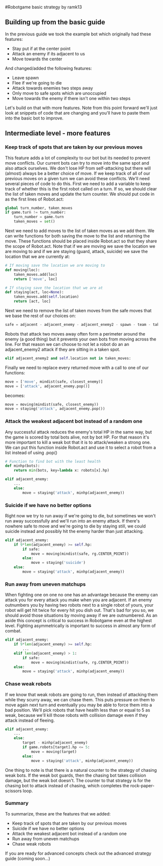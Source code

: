 #Robotgame basic strategy
by ramk13

## Building up from the basic guide

In the previous guide we took the example bot which originally had these features:

* Stay put if at the center point
* Attack an enemy if its adjacent to us
* Move towards the center

And changed/added the following features:

* Leave spawn
* Flee if we're going to die
* Attack towards enemies two steps away
* Only move to safe spots which are unoccupied
* Move towards the enemy if there isn't one within two steps

Let's build on that with more features. Note from this point forward we'll just look at snippets of code that are changing and you'll have to paste them into the basic bot to improve.

## Intermediate level - more features 

### Keep track of spots that are taken by our previous moves

This feature adds a lot of complexity to our bot but its needed to prevent move conflicts. Our current bots can try to move into the same spot and also attack ourselves. We don't lose HP from self-attacking but there will (almost) always be a better choice of move. If we keep track of all of our previous moves on a given turn we can avoid these conflicts. We'll need several pieces of code to do this. First we need to add a variable to keep track of whether this is the first robot called on a turn. If so, we should clear the list of taken moves and update the turn counter. We should put code in as the first lines of Robot.act:

```python
global turn_number, taken_moves
if game.turn != turn_number:
    turn_number = game.turn
    taken_moves = set()
```

Next we need to add moves to the list of taken moves as we add them. We can write functions for both saving the move to the list and returning the move. These functions should be placed inside Robot.act so that they share the scope of Robot.act. Note that if we are moving we save the location we are moving to and if we are staying (guard, attack, suicide) we save the location that we are currently at:

```python
# If moving save the location we are moving to
def moving(loc):
    taken_moves.add(loc)
    return ['move', loc]

# If staying save the location that we are at
def staying(act, loc=None):
    taken_moves.add(self.location)
    return [act, loc]
```

Next we need to remove the list of taken moves from the safe moves that we base the rest of our choices on:

```python
safe = adjacent - adjacent_enemy - adjacent_enemy2 - spawn - team - taken_moves
```

Robots that attack two moves away often form a perimeter around the enemy (a good thing) but it prevents your own bots from moving across the line. For that reason we can choose to not let a robot do an an adjacent_enemy2 attack if they are sitting in a taken spot.

```python
elif adjacent_enemy2 and self.location not in taken_moves:
```
        
Finally we need to replace every returned move with a call to one of our functions:

```python
move = ['move', mindist(safe, closest_enemy)]
move = ['attack', adjacent_enemy.pop()]
```

becomes:

```python
move = moving(mindist(safe, closest_enemy))
move = staying('attack', adjacent_enemy.pop())
```
        

### Attack the weakest adjacent bot instead of a random one

Any successful attack reduces the enemy's total HP in the same way, but the game is scored by total bots alive, not by bot HP. For that reason it's more important to kill a weak bot that it is to attack/weaken a strong one. We can put this function inside Robot.act and use it to select a robot from a list instead of using .pop()

```python
# Function to find bot with the least health
def minhp(bots):
    return min(bots, key=lambda x: robots[x].hp)
```

```python
elif adjacent_enemy:
    ...
    else:
        move = staying('attack', minhp(adjacent_enemy))
```


### Suicide if we have no better options

Right now we try to run away if we're going to die, but sometimes we won't run away successfully and we'll run into an enemy attack. If there's nowhere safe to move and we're going to die by staying still, we could suicide instead and possibly hit the enemy harder than just attacking.

```python
elif adjacent_enemy:
    if 9*len(adjacent_enemy) >= self.hp:
        if safe:
            move = moving(mindist(safe, rg.CENTER_POINT))
        else:
            move = staying('suicide')
    else:
        move = staying('attack', minhp(adjacent_enemy))
```

### Run away from uneven matchups

When fighting one on one no one has an advantage because the enemy can attack you for every attack you make when you are adjacent. If an enemy outnumbers you by having two robots next to a single robot of yours, your robot will get hit twice for every hit you dish out. That's bad for you so, we should avoid those situations by moving away if we are outnumbered. As an aside this concept is critical to success in Robotgame even at the highest level. Fighting asymmetrically is important to success in almost any form of combat.

```python
elif adjacent_enemy:
    if 9*len(adjacent_enemy) >= self.hp:
        ...
    elif len(adjacent_enemy) > 1:
        if safe:
            move = moving(mindist(safe, rg.CENTER_POINT))
    else:
        move = staying('attack', minhp(adjacent_enemy))
```

### Chase weak robots

If we know that weak robots are going to run, then instead of attacking them while they scurry away, we can chase them. This puts pressure on them to move again next turn and eventually you may be able to force them into a bad position. We'll pick robots that have health less than or equal to 5 as weak, because we'll kill those robots with collision damage even if they attack instead of fleeing.

```python
elif adjacent_enemy:
    ...
    else:
        target - minhp(adjacent_enemy)
        if game.robots[target].hp <= 5:
            move = moving(target)
        else:
            move = staying('attack', minhp(adjacent_enemy))
```

One thing to note is that there is a natural counter to the strategy of chasing weak bots. If the weak bot guards, then the chasing bot takes collision damage, but the weak bot doesn't. The counter to that strategy is for the chasing bot to attack instead of chasing, which completes the rock-paper-scissors loop.

### Summary

To summarize, these are the features that we added:

* Keep track of spots that are taken by our previous moves
* Suicide if we have no better options
* Attack the weakest adjacent bot instead of a random one
* Run away from uneven matchups
* Chase weak robots


If you are ready for advanced concepts check out the advanced strategy guide (coming soon...)